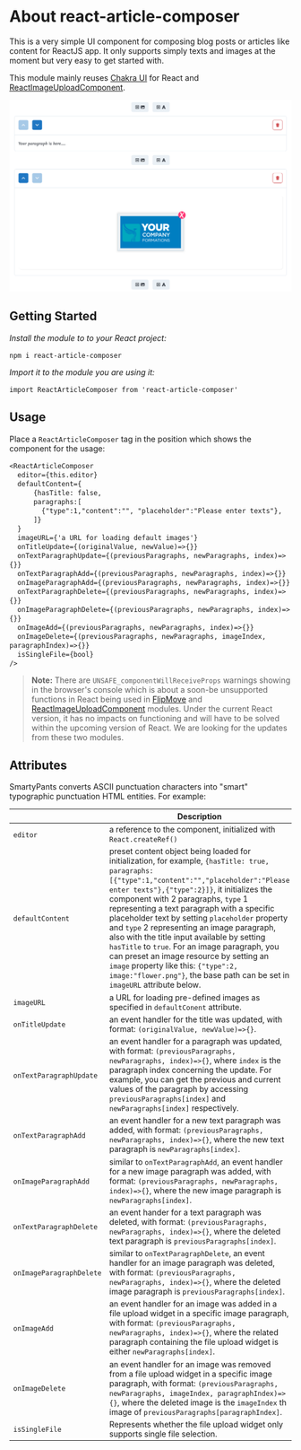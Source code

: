# About react-article-composer

This is a very simple UI component for composing blog posts or articles like content for ReactJS app. It only supports simply texts and images at the moment but very easy to get started with. 

This module mainly reuses [Chakra UI](https://www.npmjs.com/package/@chakra-ui/react) for React and [ReactImageUploadComponent](https://jakehartnell.github.io/react-images-upload/).

![enter image description here](https://github.com/delanceronline/react-article-composer/blob/main/screenshot/sc.png?raw=true)

## Getting Started

*Install the module to to your React project:*

    npm i react-article-composer

*Import it to the module you are using it:*

    import ReactArticleComposer from 'react-article-composer'

## Usage

Place a `ReactArticleComposer` tag in the position which shows the component for the usage:

    <ReactArticleComposer 
      editor={this.editor} 
      defaultContent={
	      {hasTitle: false,
	      paragraphs:[
	        {"type":1,"content":"", "placeholder":"Please enter texts"},
	      ]}
	  }
      imageURL={'a URL for loading default images'} 
      onTitleUpdate={(originalValue, newValue)=>{}} 
      onTextParagraphUpdate={(previousParagraphs, newParagraphs, index)=>{}}
      onTextParagraphAdd={(previousParagraphs, newParagraphs, index)=>{}}
      onImageParagraphAdd={(previousParagraphs, newParagraphs, index)=>{}}
      onTextParagraphDelete={(previousParagraphs, newParagraphs, index)=>{}}
      onImageParagraphDelete={(previousParagraphs, newParagraphs, index)=>{}}
      onImageAdd={(previousParagraphs, newParagraphs, index)=>{}}
      onImageDelete={(previousParagraphs, newParagraphs, imageIndex, paragraphIndex)=>{}}
      isSingleFile={bool}
    />

> **Note:** There are `UNSAFE_componentWillReceiveProps` warnings showing in the browser's console which is about a soon-be unsupported functions in React being used in [FlipMove](https://www.npmjs.com/package/react-flip-move) and [ReactImageUploadComponent](https://jakehartnell.github.io/react-images-upload/) modules. Under the current React version, it has no impacts on functioning and will have to be solved within the upcoming version of React. We are looking for the updates from these two modules.

## Attributes

SmartyPants converts ASCII punctuation characters into "smart" typographic punctuation HTML entities. For example:



|                |Description                          							   |
|----------------|-------------------------------------------------------------|
|`editor`	         |a reference to the component, initialized with `React.createRef()`          |       
|`defaultContent` |preset content object being loaded for initialization, for example,           `{hasTitle: true, paragraphs:[{"type":1,"content":"","placeholder":"Please enter texts"},{"type":2}]}`, it initializes the component with 2 paragraphs, `type` 1 representing a text paragraph with a specific placeholder text by setting `placeholder` property and `type` 2 representing an image paragraph, also with the title input available by setting `hasTitle` to `true`. For an image paragraph, you can preset an image resource by setting an `image` property like this: `{"type":2, image:"flower.png"}`, the base path can be set in `imageURL` attribute below.|
|`imageURL`          |a URL for loading pre-defined images as specified in `defaultConent` attribute.|
|`onTitleUpdate`|an event handler for the title was updated, with format: `(originalValue, newValue)=>{}`.|
|`onTextParagraphUpdate`|an event handler for a paragraph was updated, with format: `(previousParagraphs, newParagraphs, index)=>{}`, where `index` is the paragraph index concerning the update. For example, you can get the previous and current values of the paragraph by accessing `previousParagraphs[index]` and `newParagraphs[index]` respectively.|
|`onTextParagraphAdd`|an event handler for a new text paragraph was added, with format: `(previousParagraphs, newParagraphs, index)=>{}`, where the new text paragraph is `newParagraphs[index]`.|
|`onImageParagraphAdd`|similar to `onTextParagraphAdd`, an event handler for a new image paragraph was added, with format: `(previousParagraphs, newParagraphs, index)=>{}`, where the new image paragraph is `newParagraphs[index]`.|
|`onTextParagraphDelete`|an event hander for a text paragraph was deleted, with format: `(previousParagraphs, newParagraphs, index)=>{}`, where the deleted text paragraph is `previousParagraphs[index]`.|
|`onImageParagraphDelete`|similar to `onTextParagraphDelete`, an event handler for an image paragraph was deleted, with format: `(previousParagraphs, newParagraphs, index)=>{}`, where the deleted image paragraph is `previousParagraphs[index]`.|
|`onImageAdd`|an event handler for an image was added in a file upload widget in a specific image paragraph, with format: `(previousParagraphs, newParagraphs, index)=>{}`, where the related paragraph containing the file upload widget is either `newParagraphs[index]`.|
|`onImageDelete`|an event handler for an image was removed from a file upload widget in a specific image paragraph, with format: `(previousParagraphs, newParagraphs, imageIndex, paragraphIndex)=>{}`, where the deleted image is the `imageIndex` th image of `previousParagraphs[paragraphIndex]`.|
|`isSingleFile`|Represents whether the file upload widget only supports single file selection.|

